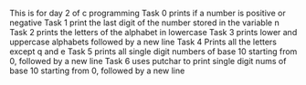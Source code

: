 This is for day 2 of c programming
Task 0 prints if a number is positive or negative
Task 1 print the last digit of the number stored in the variable n
Task 2 prints the letters of the alphabet in lowercase
Task 3 prints lower and uppercase alphabets followed by a new line 
Task 4 Prints all the letters except q and e
Task 5 prints all single digit numbers of base 10 starting from 0, followed by a new line
Task 6 uses putchar to print single digit nums of base 10 starting from 0, followed by a new line
